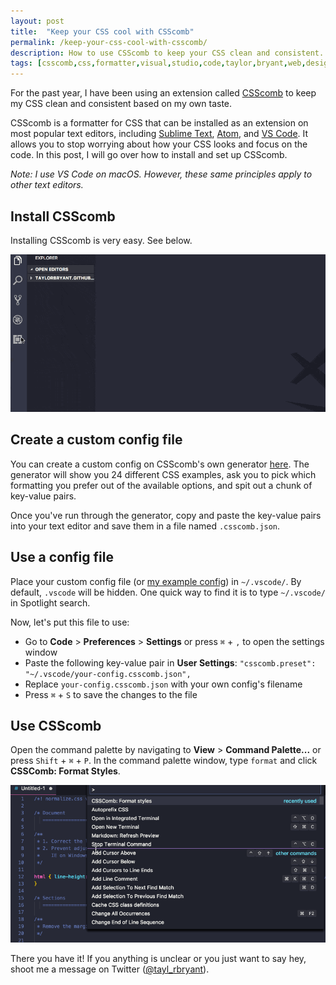 ```yaml
---
layout: post
title:  "Keep your CSS cool with CSScomb"
permalink: /keep-your-css-cool-with-csscomb/
description: How to use CSScomb to keep your CSS clean and consistent.
tags: [csscomb,css,formatter,visual,studio,code,taylor,bryant,web,design,memphis]
---
```


For the past year, I have been using an extension called [CSScomb](http://csscomb.com/) to keep my CSS clean and consistent based on my own taste.

CSScomb is a formatter for CSS that can be installed as an extension on most popular text editors, including [Sublime Text](https://www.sublimetext.com/), [Atom](https://atom.io/), and [VS Code](https://code.visualstudio.com/). It allows you to stop worrying about how your CSS looks and focus on the code. In this post, I will go over how to install and set up CSScomb.

*Note: I use VS Code on macOS. However, these same principles apply to other text editors.*

## Install CSScomb
Installing CSScomb is very easy. See below.

![How to Install CSScomb](/assets/img/keep-your-css-cool-with-csscomb/install-csscomb.gif)

## Create a custom config file
You can create a custom config on CSScomb's own generator [here](http://csscomb.com/config). The generator will show you 24 different CSS examples, ask you to pick which formatting you prefer out of the available options, and spit out a chunk of key-value pairs.

Once you've run through the generator, copy and paste the key-value pairs into your text editor and save them in a file named `.csscomb.json`.

## Use a config file
Place your custom config file (or [my example config](https://gist.github.com/taylorbryant/1041b80df41a942835942d8351eabb3d)) in `~/.vscode/`. By default, `.vscode` will be hidden. One quick way to find it is to type `~/.vscode/` in Spotlight search.

Now, let's put this file to use:
* Go to **Code** > **Preferences** > **Settings** or press `⌘` + `,` to open the settings window
* Paste the following key-value pair in **User Settings**: `"csscomb.preset": "~/.vscode/your-config.csscomb.json",`
* Replace `your-config.csscomb.json` with your own config's filename
* Press `⌘` + `S` to save the changes to the file


## Use CSScomb
Open the command palette by navigating to **View** > **Command Palette...** or press `Shift` + `⌘` + `P`. In the command palette window, type `format` and click **CSSComb: Format Styles**.

![How to Use CSScomb](/assets/img/keep-your-css-cool-with-csscomb/use-csscomb.gif)

There you have it! If you anything is unclear or you just want to say hey, shoot me a message on Twitter ([@tayl_rbryant](https://twitter.com/tayl_rbryant)).
